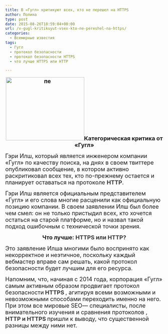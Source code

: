 ```yaml
---
title: В «Гугл» критикуют всех, кто не перешел на HTTPS
author: Полина
type: post
date: 2015-08-26T18:59:04+00:00
url: /v-gugl-kritikuyut-vsex-kto-ne-pereshel-na-https/
categories:
  - Всемирные известия
tags:
  - Гугл
  - протокол безопасности
  - протокол безопасности HTTPS
  - что лучше HTTPS или HTTP

---
```

<p align="CENTER">
  <span style="font-size: large"><b><a href="http://formstyle.com.ua/wp-content/uploads/2015/08/пе.jpg" rel="lightbox[3431]" title="В «Гугл» критикуют всех, кто не перешел на HTTPS"><img class="alignnone size-full wp-image-3432" src="http://formstyle.com.ua/wp-content/uploads/2015/08/пе.jpg" alt="пе" width="250" height="201" /></a>Категорическая критика от «Гугл»</b></span>
</p>

<span style="font-size: large">Гэри Илш, который является инженером компании «Гугл» по качеству поиска, на днях в своем твиттере опубликовал сообщение, в котором активно раскритиковал всех тех, кто по-прежнему остается и планирует оставаться на протоколе </span><span style="color: #383838"><span style="font-size: large"><span lang="en-US"><b>HTTP</b></span></span></span><span style="font-size: large">. </span><!--more-->

<span style="font-size: large">Гэри Илш является официальным представителем «Гугл» и его слова многие расценили как официальную позицию компании. В своем заявлении Илш был более чем смел: он не только пристыдил всех, кто хочется остаться на старой платформе, но и назвал такой подход ошибочным с технической точки зрения.</span>

<p align="CENTER">
  <span style="font-size: large"><b>Что лучше: </b></span><span style="color: #383838"><span style="font-size: large"><span lang="en-US"><b>HTTPS или HTTP?</b></span></span></span>
</p>

<span style="font-size: large">Это заявление Илша многими было воспринято как некорректное и неэтичное, поскольку каждый вебмастер вправе сам решать, какой протокол безопасности будет лучшим для его ресурса.</span>

<span style="font-size: large">Напомним, что, начиная с 2014 года, корпорация «Гугл» самым активным образом продвигает протокол безопасности</span><span style="color: #383838"><span style="font-size: large"><span lang="en-US"><b> HTTPS</b></span></span></span> <span style="font-size: large">, агитируя всеми возможными и невозможными способами переходить именно на него. При этом все мировые </span><span style="font-size: large"><span lang="en-US">SEO</span></span><span style="font-size: large">&#8212; специалисты, после внимательного изучения и сравнения протоколов ,</span><span style="color: #383838"><span style="font-size: large"><span lang="en-US"><b> HTTP и </b></span></span></span> <span style="color: #383838"><span style="font-size: large"><span lang="en-US"><b>HTTPS</b></span></span></span> <span style="font-size: large">пришли к выводу, что существенной разницы между ними нет. </span>
